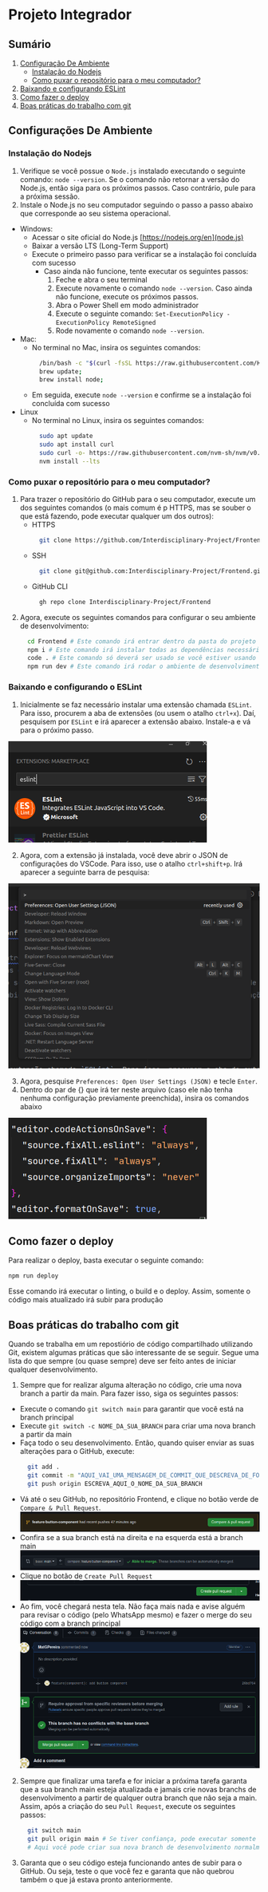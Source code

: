 # Projeto Integrador

## Sumário

1. [Configuração De Ambiente](#environment-configuration)
    - [Instalação do Nodejs](#nodejs-instalation)
    - [Como puxar o repositório para o meu computador?](#how-to-pull)
2. [Baixando e configurando ESLint](#make-eslint-configurations)
3. [Como fazer o deploy](#deploy)
4. [Boas práticas do trabalho com git](#good-practices)

<a id="environment-configuration"></a>

## Configurações De Ambiente

<a id="nodejs-instalation"></a>

### Instalação do Nodejs

1. Verifique se você possue o `Node.js` instalado executando o seguinte comando: `node --version`. Se o comando não retornar
a versão do Node.js, então siga para os próximos passos. Caso contrário, pule para a próxima sessão.
2. Instale o Node.js no seu computador seguindo o passo a passo abaixo que corresponde ao seu sistema operacional.
  - Windows:
    - Acessar o site oficial do Node.js [https://nodejs.org/en](node.js)
    - Baixar a versão LTS (Long-Term Support)
    - Execute o primeiro passo para verificar se a instalação foi concluída com sucesso
      - Caso ainda não funcione, tente executar os seguintes passos:
        1. Feche e abra o seu terminal
        2. Execute novamente o comando `node --version`. Caso ainda não funcione, execute os próximos passos.
        3. Abra o Power Shell em modo administrador
        4. Execute o seguinte comando: `Set-ExecutionPolicy -ExecutionPolicy RemoteSigned`
        5. Rode novamente o comando `node --version`.
  - Mac:
    - No terminal no Mac, insira os seguintes comandos:
      ```bash
        /bin/bash -c "$(curl -fsSL https://raw.githubusercontent.com/Homebrew/install/master/install.sh)";
        brew update;
        brew install node;
      ```
    - Em seguida, execute `node --version` e confirme se a instalação foi concluída com sucesso
  - Linux
    - No terminal no Linux, insira os seguintes comandos:
      ```bash
        sudo apt update
        sudo apt install curl
        sudo curl -o- https://raw.githubusercontent.com/nvm-sh/nvm/v0.39.5/install.sh | bash
        nvm install --lts
      ```

<a id="how-to-pull"></a>

### Como puxar o repositório para o meu computador?

1. Para trazer o repositório do GitHub para o seu computador, execute um dos seguintes comandos (o mais comum é p HTTPS, mas se souber o que está fazendo, pode executar qualquer um dos outros):
    - HTTPS
        ```bash
          git clone https://github.com/Interdisciplinary-Project/Frontend.git
        ```
    - SSH
        ```bash
          git clone git@github.com:Interdisciplinary-Project/Frontend.git
        ```
    - GitHub CLI
        ```bash
          gh repo clone Interdisciplinary-Project/Frontend
        ```
2. Agora, execute os seguintes comandos para configurar o seu ambiente de desenvolvimento:
    ```bash
      cd Frontend # Este comando irá entrar dentro da pasta do projeto
      npm i # Este comando irá instalar todas as dependências necessárias para rodar o projeto
      code . # Este comando só deverá ser usado se você estiver usando o Visual Studio Code como Editor de Código Fonte
      npm run dev # Este comando irá rodar o ambiente de desenvolvimento onde você poderá ver suas alterações em tempo real
    ```

<a id="make-eslint-configurations"></a>

### Baixando e configurando o ESLint

1. Inicialmente se faz necessário instalar uma extensão chamada `ESLint`. Para isso, procurem a aba de extensões (ou usem o atalho `ctrl+x`). Daí, pesquisem por `ESLint` e irá aparecer a extensão abaixo. Instale-a e vá para o próximo passo.

![Imagem da extensão ESLint](./docs/eslint/eslint-extension.png)

2. Agora, com a extensão já instalada, você deve abrir o JSON de configurações do VSCode. Para isso, use o atalho `ctrl+shift+p`. Irá aparecer a seguinte barra de pesquisa:

![Paleta de comandos do VSCode](./docs/eslint/command-pallete.png)

3. Agora, pesquise `Preferences: Open User Settings (JSON)` e tecle `Enter`.
4. Dentro do par de {} que irá ter neste arquivo (caso ele não tenha nenhuma configuração previamente preenchida), insira os comandos abaixo

![Comandos de configuração do ESLint](./docs/eslint/eslint-configurations.png)

<a id="deploy"></a>

## Como fazer o deploy

Para realizar o deploy, basta executar o seguinte comando:

```bash
npm run deploy
```

Esse comando irá executar o linting, o build e o deploy. Assim, somente o código mais atualizado irá subir para produção

<a id="good-practices"></a>

## Boas práticas do trabalho com git

Quando se trabalha em um repostiório de código compartilhado utilizando Git, existem algumas práticas que são interessante de se seguir. Segue uma lista do que sempre (ou quase sempre) deve ser feito antes de iniciar qualquer desenvolvimento.

1. Sempre que for realizar alguma alteração no código, crie uma nova branch a partir da main. Para fazer isso, siga os seguintes passos:
  - Execute o comando `git switch main` para garantir que você está na branch principal
  - Execute `git switch -c NOME_DA_SUA_BRANCH` para criar uma nova branch a partir da main
  - Faça todo o seu desenvolvimento. Então, quando quiser enviar as suas alterações para o GitHub, execute:
      ```bash
        git add .
        git commit -m "AQUI_VAI_UMA_MENSAGEM_DE_COMMIT_QUE_DESCREVA_DE_FORMA_CLARA_AS_SUAS_ALTERAÇÕES"
        git push origin ESCREVA_AQUI_O_NOME_DA_SUA_BRANCH
      ```
  - Vá até o seu GitHub, no repositório Frontend, e clique no botão verde de `Compare & Pull Request`.
    ![Imagem de exemplo do botão de Pull Request](./docs/good-practices/pr-first-step.png)
  - Confira se a sua branch está na direita e na esquerda está a branch main
    ![Imagem de exemplo para o segundo passo do PR](./docs/good-practices/pr-second-step.png)
  - Clique no botão de `Create Pull Request`
    ![Imagem de exemplo para o terceiro passo do PR](./docs/good-practices/pr-third-step.png)
  - Ao fim, você chegará nesta tela. Não faça mais nada e avise alguém para revisar o código (pelo WhatsApp mesmo) e fazer o merge do seu código com a branch principal
    ![Imagem de exemplo para o passo final do PR](./docs/good-practices/pr-final-step.png)
2. Sempre que finalizar uma tarefa e for iniciar a próxima tarefa garanta que a sua branch main esteja atualizada e jamais crie novas branchs de desenvolvimento a partir de qualquer outra branch que não seja a main. Assim, após a criação do seu `Pull Request`, execute os seguintes passos:
    ```bash
      git switch main
      git pull origin main # Se tiver confiança, pode executar somente git pull
      # Aqui você pode criar sua nova branch de desenvolvimento normalmente e seguir trabalhando
    ```
3. Garanta que o seu código esteja funcionando antes de subir para o GitHub. Ou seja, teste o que você fez e garanta que não quebrou também o que já estava pronto anteriormente.
